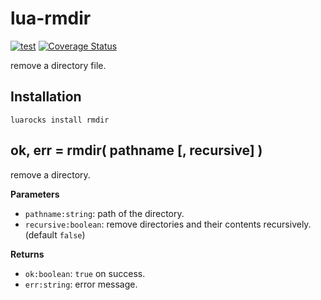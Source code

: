 # lua-rmdir

[![test](https://github.com/mah0x211/lua-rmdir/actions/workflows/test.yml/badge.svg)](https://github.com/mah0x211/lua-rmdir/actions/workflows/test.yml)
[![Coverage Status](https://coveralls.io/repos/github/mah0x211/lua-rmdir/badge.svg?branch=master)](https://coveralls.io/github/mah0x211/lua-rmdir?branch=master)

remove a directory file.


## Installation

```
luarocks install rmdir
```

## ok, err = rmdir( pathname [, recursive] )

remove a directory.

**Parameters**

- `pathname:string`: path of the directory.
- `recursive:boolean`: remove directories and their contents recursively. (default `false`)

**Returns**

- `ok:boolean`: `true` on success.
- `err:string`: error message.


